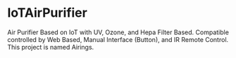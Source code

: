 # IoTAirPurifier
Air Purifier Based on IoT with UV, Ozone, and Hepa Filter Based. Compatible controlled by Web Based, Manual Interface (Button), and IR Remote Control. This project is named Airings.

